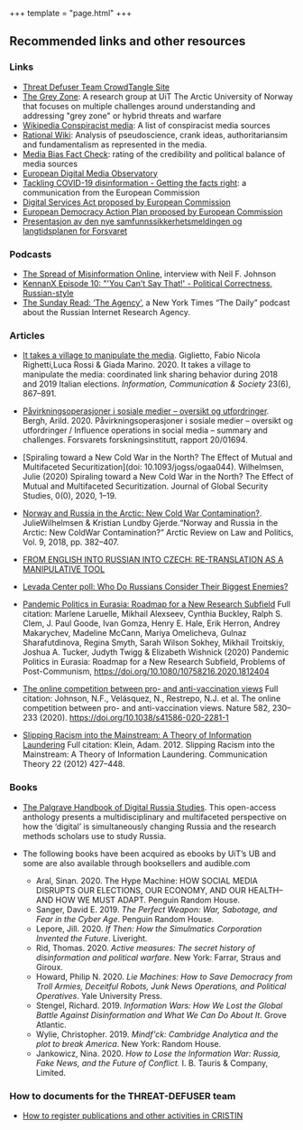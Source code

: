 +++
template = "page.html"
+++

## Recommended links and other resources

### Links

- [Threat Defuser Team CrowdTangle Site](https://apps.crowdtangle.com/threatdefuserteam)
- [The Grey Zone](https://uit.no/research/thegreyzone): A research group at UiT The Arctic University of Norway that focuses on multiple challenges around understanding and addressing "grey zone" or hybrid threats and warfare
- [Wikipedia Conspiracist media](https://en.wikipedia.org/wiki/Category:Conspiracist_media): A list of conspiracist media sources
- [Rational Wiki](https://rationalwiki.org/wiki/Main_Page): Analysis of pseudoscience, crank ideas, authoritariansim and fundamentalism as represented in the media.
- [Media Bias Fact Check](https://mediabiasfactcheck.com/): rating of the credibility and political balance of media sources
- [European Digital Media Observatory](https://edmo.eu/)
- [Tackling COVID-19 disinformation - Getting the facts right](https://ec.europa.eu/info/sites/info/files/communication-tackling-covid-19-disinformation-getting-facts-right_en.pdf): a communication from the European Commission
- [Digital Services Act proposed by European Commission](https://ec.europa.eu/digital-single-market/en/news/consultation-digital-services-act-package)
- [European Democracy Action Plan proposed by European Commission](https://ec.europa.eu/commission/presscorner/detail/en/IP_20_1352)
- [Presentasjon av den nye samfunnssikkerhetsmeldingen og langtidsplanen for Forsvaret](https://www.regjeringen.no/no/aktuelt/presentasjon-av-den-nye-samfunnssikkerhetsmeldingen-og-langtidsplanen-for-forsvaret-justisministerens-innlegg/id2771492/)


### Podcasts

- [The Spread of Misinformation Online](https://overcast.fm/+O1Sbef-OM), interview with Neil F. Johnson
- [KennanX Episode 10: "'You Can't Say That!' - Political Correctness, Russian-style](https://www.wilsoncenter.org/audio/kennanx-episode-10-you-cant-say-political-correctness-russian-style?sourceid=&emci=1870391e-25f8-ea11-99c3-00155d039e74&emdi=75f6a055-f9f8-ea11-99c3-00155d039e74&ceid=247338)
- [The Sunday Read: ‘The Agency’](https://www.nytimes.com/2020/09/20/podcasts/the-daily/russia-trolls-misinformation.html), a New York Times “The Daily” podcast about the Russian Internet Research Agency.

### Articles

- [It takes a village to manipulate the media](https://doi.org/10.1080/1369118X.2020.1739732). Giglietto, Fabio Nicola Righetti,Luca Rossi & Giada Marino. 2020. It takes a village to manipulate the media: coordinated link sharing behavior during 2018 and 2019 Italian elections. *Information, Communication & Society* 23(6), 867–891.

- [Påvirkningsoperasjoner i sosiale medier – oversikt og utfordringer](https://www.ffi.no/publikasjoner/arkiv/pavirkningsoperasjoner-i-sosiale-medier-oversikt-og-utfordringer). Bergh, Arild. 2020. Påvirkningsoperasjoner i sosiale medier – oversikt og utfordringer / Influence operations in social media – summary and challenges. Forsvarets forskningsinstitutt, rapport 20/01694.
- [Spiraling toward a New Cold War in the North? The Effect of Mutual and Multifaceted Securitization](doi: 10.1093/jogss/ogaa044). Wilhelmsen, Julie (2020) Spiraling toward a New Cold War in the North? The Effect of Mutual and Multifaceted Securitization. Journal of Global Security Studies, 0(0), 2020, 1–19.
- [Norway and Russia in the Arctic: New Cold War Contamination?](https://doi.org/10.23865/arctic.v9.1334). JulieWilhelmsen & Kristian Lundby Gjerde.“Norway and Russia in the Arctic: New ColdWar Contamination?” Arctic Review on Law and Politics, Vol. 9, 2018, pp. 382–407.
- [FROM ENGLISH INTO RUSSIAN INTO CZECH: RE-TRANSLATION AS A MANIPULATIVE TOOL](https://euvsdisinfo.eu/from-english-into-russian-into-czech-re-translation-as-a-manipulative-tool/)
- [Levada Center poll: Who Do Russians Consider Their Biggest Enemies?](https://www.rferl.org/a/who-do-russians-consider-their-biggest-enemies/30896941.html)
- [Pandemic Politics in Eurasia: Roadmap for a New Research Subfield](https://www.tandfonline.com/doi/full/10.1080/10758216.2020.1812404) Full citation: Marlene Laruelle, Mikhail Alexseev, Cynthia Buckley, Ralph S. Clem, J. Paul Goode, Ivan Gomza, Henry E. Hale, Erik Herron, Andrey Makarychev, Madeline McCann, Mariya Omelicheva, Gulnaz Sharafutdinova, Regina Smyth, Sarah Wilson Sokhey, Mikhail Troitskiy, Joshua A. Tucker, Judyth Twigg & Elizabeth Wishnick (2020) Pandemic Politics in Eurasia: Roadmap for a New Research Subfield, Problems of Post-Communism, https://doi.org/10.1080/10758216.2020.1812404

- [The online competition between pro- and anti-vaccination views](https://www.nature.com/articles/s41586-020-2281-1) Full citation: Johnson, N.F., Velásquez, N., Restrepo, N.J. et al. The online competition between pro- and anti-vaccination views. Nature 582, 230–233 (2020). https://doi.org/10.1038/s41586-020-2281-1

- [Slipping Racism into the Mainstream: A Theory of Information Laundering](https://www.researchgate.net/figure/Model-of-information-laundering_fig2_263138211) Full citation: Klein, Adam. 2012. Slipping Racism into the Mainstream: A Theory of Information Laundering. Communication Theory 22 (2012) 427–448.

### Books

- [The Palgrave Handbook of Digital Russia Studies](https://link.springer.com/book/10.1007/978-3-030-42855-6). This open-access anthology 
presents a multidisciplinary and multifaceted perspective on how the ‘digital’ is simultaneously changing Russia and the research methods scholars use to study Russia.

- The following books have been acquired as ebooks by UiT’s UB and some are also available through booksellers and audible.com
  - Aral, Sinan. 2020. The Hype Machine: HOW SOCIAL MEDIA DISRUPTS OUR ELECTIONS, OUR ECONOMY, AND OUR HEALTH–AND HOW WE MUST ADAPT. Penguin Random House.
  - Sanger, David E. 2019. *The Perfect Weapon: War, Sabotage, and Fear in the Cyber Age*. Penguin Random House.
  - Lepore, Jill. 2020. *If Then: How the Simulmatics Corporation Invented the Future*. Liveright.
  - Rid, Thomas. 2020. *Active measures: The secret history of disinformation and political warfare*. New York: Farrar, Straus and Giroux.
  - Howard, Philip N. 2020. *Lie Machines: How to Save Democracy from Troll Armies, Deceitful Robots, Junk News Operations, and Political Operatives*. Yale University Press.
  - Stengel, Richard. 2019. *Information Wars: How We Lost the Global Battle Against Disinformation and What We Can Do About It*. Grove Atlantic.
  - Wylie, Christopher. 2019. *Mindf'ck: Cambridge Analytica and the plot to break America*. New York: Random House.
  - Jankowicz, Nina. 2020. *How to Lose the Information War: Russia, Fake News, and the Future of Conflict.*
    I. B. Tauris & Company, Limited.

### How to documents for the THREAT-DEFUSER team

- [How to register publications and other activities in CRISTIN](https://github.com/threat-defuser/threat-defuser.org/blob/master/how-to/register-publication.md)
